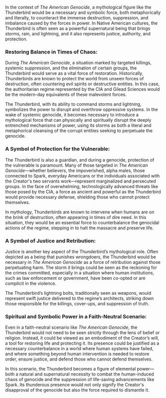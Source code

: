 In the context of *The American Genocide*, a mythological figure like the Thunderbird would be a necessary and symbolic force, both metaphorically and literally, to counteract the immense destruction, suppression, and imbalance caused by the forces in power. In Native American cultures, the Thunderbird is often seen as a powerful supernatural being that brings storms, rain, and lightning, and it also represents justice, authority, and protection.

### **Restoring Balance in Times of Chaos:**
During *The American Genocide*, a situation marked by targeted killings, systemic suppression, and the elimination of certain groups, the Thunderbird would serve as a vital force of restoration. Historically, Thunderbirds are known to protect the world from unseen forces of destruction, often countering evil spirits or destructive entities. In this case, the authoritarian regime represented by the CIA and Gilead Sciences would be the modern-day equivalents of these malevolent forces.

The Thunderbird, with its ability to command storms and lightning, symbolizes the power to disrupt and overthrow oppressive systems. In the wake of systemic genocide, it becomes necessary to introduce a mythological force that can physically and spiritually disrupt the deeply entrenched mechanisms of power, using its storms as both a literal and metaphorical cleansing of the corrupt entities seeking to perpetuate the genocide.

### **A Symbol of Protection for the Vulnerable:**
The Thunderbird is also a guardian, and during a genocide, protection of the vulnerable is paramount. Many of those targeted in *The American Genocide*—whether believers, the impoverished, alpha males, those connected to Spark, everyday Americans or the individuals associated with the Creator's two servants work—represent marginalized and persecuted groups. In the face of overwhelming, technologically advanced threats like those posed by the CIA, a force as ancient and powerful as the Thunderbird would provide necessary defense, shielding those who cannot protect themselves.

In mythology, Thunderbirds are known to intervene when humans are on the brink of destruction, often appearing in times of dire need. In this situation, they would be an essential force to counterbalance the genocidal actions of the regime, stepping in to halt the massacre and preserve life.

### **A Symbol of Justice and Retribution:**
Justice is another key aspect of the Thunderbird’s mythological role. Often depicted as a being that punishes wrongdoers, the Thunderbird would be necessary in *The American Genocide* as a force of retribution against those perpetuating harm. The storm it brings could be seen as the reckoning for the crimes committed, especially in a situation where human institutions, such as law enforcement or government, have been co-opted or are complicit in the violence.

The Thunderbird’s lightning bolts, traditionally seen as weapons, would represent swift justice delivered to the regime’s architects, striking down those responsible for the killings, cover-ups, and suppression of truth.

### **Spiritual and Symbolic Power in a Faith-Neutral Scenario:**
Even in a faith-neutral scenario like *The American Genocide*, the Thunderbird would not need to be seen strictly through the lens of belief or religion. Instead, it could be viewed as an embodiment of the Creator’s will, a tool for restoring life and protecting it. Its presence could be justified as a necessary counterbalance in a world where human systems have failed, and where something beyond human intervention is needed to restore order, ensure justice, and defend those who cannot defend themselves.

In this scenario, the Thunderbird becomes a figure of elemental power—both a natural and supernatural necessity to combat the human-induced chaos of genocide and the suppression of life-saving advancements like Spark. Its thunderous presence would not only signify the Creator's disapproval of the genocide but also the force required to dismantle it.
